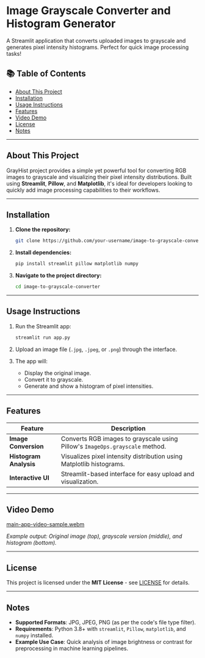 # Image Grayscale Converter and Histogram Generator

A Streamlit application that converts uploaded images to grayscale and generates pixel intensity histograms. Perfect for quick image processing tasks!

## 📚 Table of Contents
- [About This Project](#about-this-project)
- [Installation](#installation)
- [Usage Instructions](#usage-instructions)
- [Features](#features)
- [Video Demo](#video-demo)
- [License](#license)
- [Notes](#notes)

---

## About This Project

GrayHist project provides a simple yet powerful tool for converting RGB images to grayscale and visualizing their pixel intensity distributions. Built using **Streamlit**, **Pillow**, and **Matplotlib**, it's ideal for developers looking to quickly add image processing capabilities to their workflows.

---

## Installation

1. **Clone the repository:**
   ```bash
   git clone https://github.com/your-username/image-to-grayscale-converter.git
   ```

2. **Install dependencies:**
   ```bash
   pip install streamlit pillow matplotlib numpy
   ```

3. **Navigate to the project directory:**
   ```bash
   cd image-to-grayscale-converter
   ```

---

## Usage Instructions

1. Run the Streamlit app:
   ```bash
   streamlit run app.py
   ```

2. Upload an image file (`.jpg`, `.jpeg`, or `.png`) through the interface.

3. The app will:
   - Display the original image.
   - Convert it to grayscale.
   - Generate and show a histogram of pixel intensities.

---

## Features

| Feature                | Description                                                                  |
| ---------------------- | ---------------------------------------------------------------------------- |
| **Image Conversion**   | Converts RGB images to grayscale using Pillow's `ImageOps.grayscale` method. |
| **Histogram Analysis** | Visualizes pixel intensity distribution using Matplotlib histograms.         |
| **Interactive UI**     | Streamlit-based interface for easy upload and visualization.                 |

---

## Video Demo

[main-app-video-sample.webm](https://github.com/user-attachments/assets/797bbb7c-7e2b-4954-82fc-1f564114c354)

*Example output: Original image (top), grayscale version (middle), and histogram (bottom).*

---

## License

This project is licensed under the **MIT License** - see [LICENSE](LICENSE) for details.

---

## Notes

- **Supported Formats**: JPG, JPEG, PNG (as per the code's file type filter).
- **Requirements**: Python 3.8+ with `streamlit`, `Pillow`, `matplotlib`, and `numpy` installed.
- **Example Use Case**: Quick analysis of image brightness or contrast for preprocessing in machine learning pipelines.
  
